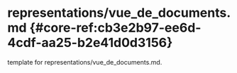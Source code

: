 # representations/vue_de_documents.md  {#core-ref:cb3e2b97-ee6d-4cdf-aa25-b2e41d0d3156}
 
<span class="fixme template"> template for representations/vue_de_documents.md.</span>
